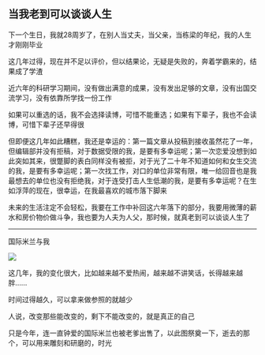 ## 当我老到可以谈谈人生 ##

下一个生日，我就28周岁了，在别人当丈夫，当父亲，当栋梁的年纪，我的人生才刚刚毕业

这几年过得，现在并不足以评价，但以结果论，无疑是失败的，奔着学霸来的，结果成了学渣

近六年的科研学习期间，没有做出满意的成果，没有发出足够的文章，没有出国交流学习，没有依靠所学找一份工作

如果可以重选的话，我不会选择读博，可惜不能重选；如果有下辈子，我也不会读博，可惜下辈子还早得很

但即便这几年如此糟糕，我还是幸运的：第一篇文章从投稿到接收虽然花了一年，但编辑部并没有拒稿，对于数据受限的我，是要有多幸运呢；第一次恋爱没想到如此突如其来，很蹩脚的表白同样没有被拒，对于光了二十年不知道如何和女生交流的我，是要有多幸运呢；第一次找工作，对口的单位非常有限，唯一给回音也是我最想去的单位也没有拒绝我，对于连受打击人生低潮的我，是要有多幸运呢？在生如浮萍的现在，很幸运，在我最喜欢的城市落下脚来

未来的生活注定不会轻松，我要在工作中补回这六年落下的部分，我要用微薄的薪水和房价物价做斗争，我也要为人夫为人父，那时候，就真老到可以谈谈人生了

---

国际米兰与我

![](http://luisyang.weebly.com/uploads/2/2/7/2/22721706/7528091_orig.jpg)

这几年，我的变化很大，比如越来越不爱热闹，越来越不讲笑话，长得越来越胖……

时间过得越久，可以拿来做参照的就越少

人说，改变那些能改变的，剩下不能改变的，就是真正的自己

只是今年，连一直钟爱的国际米兰也被老爹出售了，以此图祭奠一下，逝去的那个，可以用来雕刻和研磨的，时光